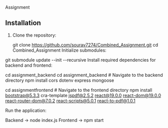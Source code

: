 
Assignment

## Installation

1. Clone the repository:
  
   git clone https://github.com/sourav7274/Combined_Assignment.git
   cd Combined_Assignment
Initialize submodules:


git submodule update --init --recursive
Install required dependencies for backend and frontend:


cd assignment_backend
cd assignment_backend  # Navigate to the backend directory
npm install cors dotenv express mongoose



cd assignmentfrontend  # Navigate to the frontend directory
npm install bootstrap@5.3.3 cra-template jspdf@2.5.2 react@19.0.0 react-dom@19.0.0 react-router-dom@7.0.2 react-scripts@5.0.1 react-to-pdf@1.0.1



Run the application:

Backend -> node index.js
Frontend -> npm start
